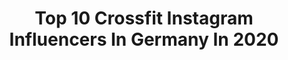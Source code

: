 ---
title: Top 10 Crossfit Instagram Influencers In Germany In 2020
description: >-
  Find top crossfit Instagram influencers in Germany in 2020. Most popular hashtags: #fitness #stayhome #crossfit #rocknroll.
platform: Instagram
profiles:
  - username: "malenas.blog"
    fullname: >-
      Malena | CrossFit | Lifestyle
    location: "Germany"
    followers: 12927
    engagement: 856
    commentsToLikes: 0.367941
    avatar: "https://instagram.fmaa1-4.fna.fbcdn.net/v/t51.2885-19/s320x320/87413582_2368691110088948_8028505293224673280_n.jpg?_nc_ht=instagram.fmaa1-4.fna.fbcdn.net&_nc_ohc=LBHmnbYkfe0AX8KQoHb&oh=1831ba31ec8cc7ec65f4ca881db5a9f8&oe=5E9CBB83"
    verified: false
    hashtags: "#fitness, #fitchicks, #fitnessblogger, #fitgerman"
  - username: "mimikraus"
    fullname: >-
      Michael Kraus
    location: "Germany"
    followers: 197468
    engagement: 1135
    commentsToLikes: 0.017808
    avatar: "https://scontent-lhr8-1.cdninstagram.com/v/t51.2885-19/s320x320/44189229_564311757327410_6057712330584621056_n.jpg?_nc_ht=scontent-lhr8-1.cdninstagram.com&_nc_ohc=Dd1sR8mUbNsAX_LYG4g&oh=eca3969ce5c6f79d2b2300a8b938e508&oe=5EB9EB25"
    verified: true
    hashtags: "#coffee, #nintendoswitch, #pony, #guitar"
  - username: "ninamarleen"
    fullname: >-
      
    location: "Germany"
    followers: 131685
    engagement: 313
    commentsToLikes: 0.044330
    avatar: "https://scontent-ams4-1.cdninstagram.com/v/t51.2885-19/s320x320/84831578_500046603988796_6986560044124864512_n.jpg?_nc_ht=scontent-ams4-1.cdninstagram.com&_nc_ohc=dp7y-qy0jyEAX9cV7UC&oh=9eac7083429b34098c90eb5a0b17343b&oe=5EB98118"
    verified: false
    hashtags: "#fitmitfrosta, #edeka, #snow, #socialdistancing"
  - username: "m4x3nc3_tr"
    fullname: >-
      Maxence
    location: "Germany"
    followers: 13612
    engagement: 1573
    commentsToLikes: 0.015001
    avatar: "https://scontent-ams4-1.cdninstagram.com/v/t51.2885-19/s320x320/81276082_1587557894730076_815565623235969024_n.jpg?_nc_ht=scontent-ams4-1.cdninstagram.com&_nc_ohc=DbBl96mtAgwAX_22mXb&oh=255c50c954a7ba93d358c16b0d2b33cb&oe=5EBA2E47"
    verified: false
    hashtags: "#beardman, #gayhairy, #gaycouples, #tomoffinland"
  - username: "kaddlise"
    fullname: >-
      crossfit | body positivity
    location: "Germany"
    followers: 5769
    engagement: 1138
    commentsToLikes: 0.051134
    avatar: "https://scontent-lhr8-1.cdninstagram.com/v/t51.2885-19/s320x320/84582485_527080571253673_4886542227196608512_n.jpg?_nc_ht=scontent-lhr8-1.cdninstagram.com&_nc_ohc=LANUooBUuEUAX-pGtFF&oh=3b5eb307c4ff6bb66140126b1d3ca1dc&oe=5EBC3A28"
    verified: false
    hashtags: "#augsburgcity, #high5gym, #hoodielove, #girlswholift"
  - username: "hendrik_senf"
    fullname: >-
      Athlete | Fitness | Coach
    location: "Germany"
    followers: 13834
    engagement: 761
    commentsToLikes: 0.037309
    avatar: "https://scontent-lht6-1.cdninstagram.com/v/t51.2885-19/s320x320/70038645_388922862048038_8799599077026168832_n.jpg?_nc_ht=scontent-lht6-1.cdninstagram.com&_nc_ohc=SfufvDy87UAAX9DoWf8&oh=5efde93230ab4b66cd8fa4741c0ff958&oe=5EBB0292"
    verified: false
    hashtags: "#true, #justdoit, #homegym, #ostertraining"
  - username: "dennis_boerschig"
    fullname: >-
      DENNIS | BÖRSCHIG
    location: "Germany"
    followers: 28227
    engagement: 97
    commentsToLikes: 0.092528
    avatar: "https://scontent-lhr8-1.cdninstagram.com/v/t51.2885-19/s320x320/79383516_979665429084439_8569433158318030848_n.jpg?_nc_ht=scontent-lhr8-1.cdninstagram.com&_nc_ohc=1yEVNbJUmlAAX8G5r0B&oh=b454ff00dc7eb36463ee7851264475fe&oe=5EB94DE0"
    verified: false
    hashtags: "#myprotein, #hacking, #fashion, #business"
  - username: "antonio.calanna"
    fullname: >-
      Antonio Calanna
    location: "Germany"
    followers: 6330
    engagement: 1077
    commentsToLikes: 0.024922
    avatar: "https://scontent-atl3-1.cdninstagram.com/v/t51.2885-19/s320x320/47583743_2291511604414480_8414822556229435392_n.jpg?_nc_ht=scontent-atl3-1.cdninstagram.com&_nc_ohc=bwRoA-3At1YAX8NwP53&oh=d9db86a7505d0575293a670e0eae640d&oe=5EB96875"
    verified: false
    hashtags: "#rocksinger, #15days, #artisticshot, #makeup"
  - username: "m_jeltema10"
    fullname: >-
      Melissa Jeltema
    location: "Germany"
    followers: 10776
    engagement: 626
    commentsToLikes: 0.018335
    avatar: "https://scontent-ams4-1.cdninstagram.com/v/t51.2885-19/s320x320/50078513_256426081921155_3954701956538171392_n.jpg?_nc_ht=scontent-ams4-1.cdninstagram.com&_nc_ohc=3G7LeeNP1YUAX-Qa98v&oh=50601f107400b293fcefb82d57abc31e&oe=5EB911AC"
    verified: false
    hashtags: "#wifeandwife, #engagement, #classroomflipper, #ournewplace"
  - username: "aannkathrinn"
    fullname: >-
      Ann-Kathrin 🇩🇪
    location: "Germany"
    followers: 19887
    engagement: 568
    commentsToLikes: 0.016813
    avatar: "https://scontent-lht6-1.cdninstagram.com/v/t51.2885-19/s320x320/58430440_1108807429323151_888123374805450752_n.jpg?_nc_ht=scontent-lht6-1.cdninstagram.com&_nc_ohc=D6pB6oPzDqAAX9sp_X9&oh=6d06a49646b286042cf0ae025c673cfc&oe=5EB90B1D"
    verified: false
    hashtags: "#shark, #goodcause, #organic, #berlinhalf"
---